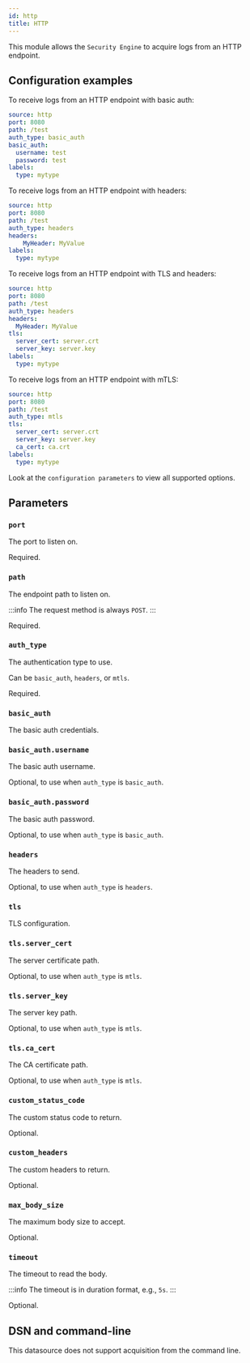 ```yaml
---
id: http
title: HTTP
---
```


This module allows the `Security Engine` to acquire logs from an HTTP endpoint.

## Configuration examples

To receive logs from an HTTP endpoint with basic auth:
```yaml
source: http
port: 8080
path: /test
auth_type: basic_auth
basic_auth:
  username: test
  password: test
labels:
  type: mytype
```

To receive logs from an HTTP endpoint with headers:
```yaml
source: http
port: 8080
path: /test
auth_type: headers
headers:
    MyHeader: MyValue
labels:
  type: mytype
```

To receive logs from an HTTP endpoint with TLS and headers:

```yaml
source: http
port: 8080
path: /test
auth_type: headers
headers:
  MyHeader: MyValue
tls:
  server_cert: server.crt
  server_key: server.key
labels:
  type: mytype
```

To receive logs from an HTTP endpoint with mTLS:

```yaml
source: http
port: 8080
path: /test
auth_type: mtls
tls:
  server_cert: server.crt
  server_key: server.key
  ca_cert: ca.crt
labels:
  type: mytype
```

Look at the `configuration parameters` to view all supported options.

## Parameters


### `port`

The port to listen on.

Required.

### `path`

The endpoint path to listen on.

:::info
The request method is always `POST`.
:::

Required.

### `auth_type`

The authentication type to use.

Can be `basic_auth`, `headers`, or `mtls`.

Required.

### `basic_auth`

The basic auth credentials.

### `basic_auth.username`

The basic auth username.

Optional, to use when `auth_type` is `basic_auth`.

### `basic_auth.password`

The basic auth password.

Optional, to use when `auth_type` is `basic_auth`.

### `headers`

The headers to send.

Optional, to use when `auth_type` is `headers`.

### `tls`

TLS configuration.

### `tls.server_cert`

The server certificate path.

Optional, to use when `auth_type` is `mtls`.

### `tls.server_key`

The server key path.

Optional, to use when `auth_type` is `mtls`.

### `tls.ca_cert`

The CA certificate path.

Optional, to use when `auth_type` is `mtls`.

### `custom_status_code`

The custom status code to return.

Optional.

### `custom_headers`

The custom headers to return.

Optional.

### `max_body_size`

The maximum body size to accept.

Optional.

### `timeout`

The timeout to read the body.

:::info
The timeout is in duration format, e.g., `5s`.
:::

Optional.

## DSN and command-line

This datasource does not support acquisition from the command line.

